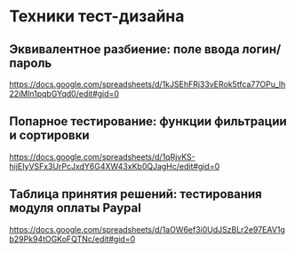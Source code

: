 # Техники тест-дизайна
## Эквивалентное разбиение: поле ввода логин/пароль 
https://docs.google.com/spreadsheets/d/1kJSEhFRj33vERok5tfca77OPu_lh22iMln1pqbGYqd0/edit#gid=0
## Попарное тестирование: функции фильтрации и сортировки
https://docs.google.com/spreadsheets/d/1qRjvKS-hijEIyVSFx3UrPcJxdY6G4XW43xKb0QJagHc/edit#gid=0
## Таблица принятия решений: тестирования модуля оплаты Paypal
https://docs.google.com/spreadsheets/d/1aOW6ef3i0UdJSzBLr2e97EAV1gb29Pk94tOGKoFQTNc/edit#gid=0
